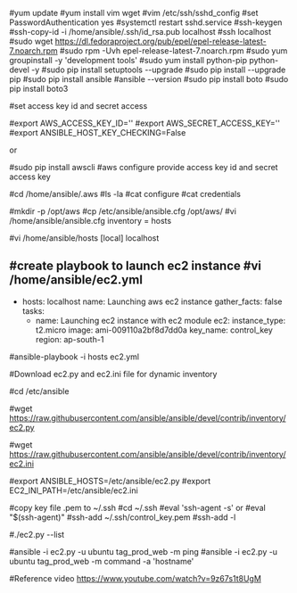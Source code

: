 #yum update
#yum install vim wget 
#vim /etc/ssh/sshd_config
#set PasswordAuthentication yes
#systemctl restart sshd.service
#ssh-keygen
#ssh-copy-id -i /home/ansible/.ssh/id_rsa.pub localhost
#ssh localhost
#sudo wget https://dl.fedoraproject.org/pub/epel/epel-release-latest-7.noarch.rpm
#sudo rpm -Uvh epel-release-latest-7.noarch.rpm
#sudo yum groupinstall -y 'development tools'
#sudo yum install python-pip python-devel -y 
#sudo pip install setuptools --upgrade
#sudo pip install --upgrade pip
#sudo pip install ansible
#ansible --version
#sudo pip install boto
#sudo pip install boto3

#set access key id and secret access 

#export AWS_ACCESS_KEY_ID=''
#export AWS_SECRET_ACCESS_KEY=''
#export ANSIBLE_HOST_KEY_CHECKING=False


or 

#sudo pip install awscli 
#aws configure
provide access key id and secret access key

#cd /home/ansible/.aws
#ls -la 
#cat configure
#cat credentials


#mkdir -p /opt/aws
#cp /etc/ansible/ansible.cfg /opt/aws/
#vi /home/ansible/ansible.cfg
inventory = hosts

#vi /home/ansible/hosts
[local]
localhost

#create playbook to launch ec2 instance 
#vi /home/ansible/ec2.yml
---
- hosts: localhost
  name: Launching aws ec2 instance
  gather_facts: false
  tasks:
  - name: Launching ec2 instance with ec2 module
    ec2:
      instance_type: t2.micro
      image: ami-009110a2bf8d7dd0a
      key_name: control_key
      region: ap-south-1
    
#ansible-playbook -i hosts ec2.yml

#Download ec2.py and ec2.ini file for dynamic inventory

#cd /etc/ansible

#wget https://raw.githubusercontent.com/ansible/ansible/devel/contrib/inventory/ec2.py

#wget https://raw.githubusercontent.com/ansible/ansible/devel/contrib/inventory/ec2.ini

#export ANSIBLE_HOSTS=/etc/ansible/ec2.py
#export EC2_INI_PATH=/etc/ansible/ec2.ini


#copy key file .pem to ~/.ssh
#cd ~/.ssh
#eval 'ssh-agent -s'
or
#eval "$(ssh-agent)"
#ssh-add ~/.ssh/control_key.pem
#ssh-add -l

#./ec2.py --list 

#ansible -i ec2.py -u ubuntu tag_prod_web -m ping 
#ansible -i ec2.py -u ubuntu tag_prod_web -m command -a 'hostname' 


#Reference video
https://www.youtube.com/watch?v=9z67s1t8UgM
